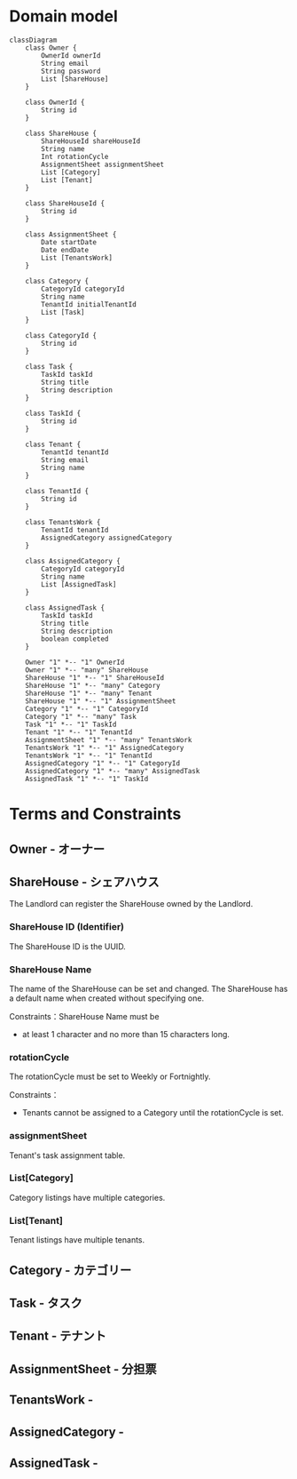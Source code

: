 # Domain model

```mermaid
classDiagram
    class Owner {
        OwnerId ownerId
        String email
        String password
        List [ShareHouse]
    }

    class OwnerId {
        String id
    }

    class ShareHouse {
        ShareHouseId shareHouseId
        String name
        Int rotationCycle
        AssignmentSheet assignmentSheet
        List [Category]
        List [Tenant]
    }

    class ShareHouseId {
        String id
    }

    class AssignmentSheet {
        Date startDate
        Date endDate
        List [TenantsWork]
    }

    class Category {
        CategoryId categoryId
        String name
        TenantId initialTenantId
        List [Task]
    }

    class CategoryId {
        String id
    }

    class Task {
        TaskId taskId
        String title
        String description
    }

    class TaskId {
        String id
    }

    class Tenant {
        TenantId tenantId
        String email
        String name
    }

    class TenantId {
        String id
    }

    class TenantsWork {
        TenantId tenantId
        AssignedCategory assignedCategory
    }

    class AssignedCategory {
        CategoryId categoryId
        String name
        List [AssignedTask]
    }

    class AssignedTask {
        TaskId taskId
        String title
        String description
        boolean completed
    }

    Owner "1" *-- "1" OwnerId
    Owner "1" *-- "many" ShareHouse
    ShareHouse "1" *-- "1" ShareHouseId
    ShareHouse "1" *-- "many" Category
    ShareHouse "1" *-- "many" Tenant
    ShareHouse "1" *-- "1" AssignmentSheet
    Category "1" *-- "1" CategoryId
    Category "1" *-- "many" Task
    Task "1" *-- "1" TaskId
    Tenant "1" *-- "1" TenantId
    AssignmentSheet "1" *-- "many" TenantsWork
    TenantsWork "1" *-- "1" AssignedCategory
    TenantsWork "1" *-- "1" TenantId
    AssignedCategory "1" *-- "1" CategoryId
    AssignedCategory "1" *-- "many" AssignedTask
    AssignedTask "1" *-- "1" TaskId

```

# Terms and Constraints

## Owner - オーナー

## ShareHouse - シェアハウス

The Landlord can register the ShareHouse owned by the Landlord.

### ShareHouse ID (Identifier)

The ShareHouse ID is the UUID.

### ShareHouse Name

The name of the ShareHouse can be set and changed.
The ShareHouse has a default name when created without specifying one.

Constraints：ShareHouse Name must be

- at least 1 character and no more than 15 characters long.

### rotationCycle

The rotationCycle must be set to Weekly or Fortnightly.

Constraints：

- Tenants cannot be assigned to a Category until the rotationCycle is set.

### assignmentSheet

Tenant's task assignment table.

### List[Category]

Category listings have multiple categories.

### List[Tenant]

Tenant listings have multiple tenants.

## Category - カテゴリー

## Task - タスク

## Tenant - テナント

## AssignmentSheet - 分担票

## TenantsWork -

## AssignedCategory -　

## AssignedTask -

